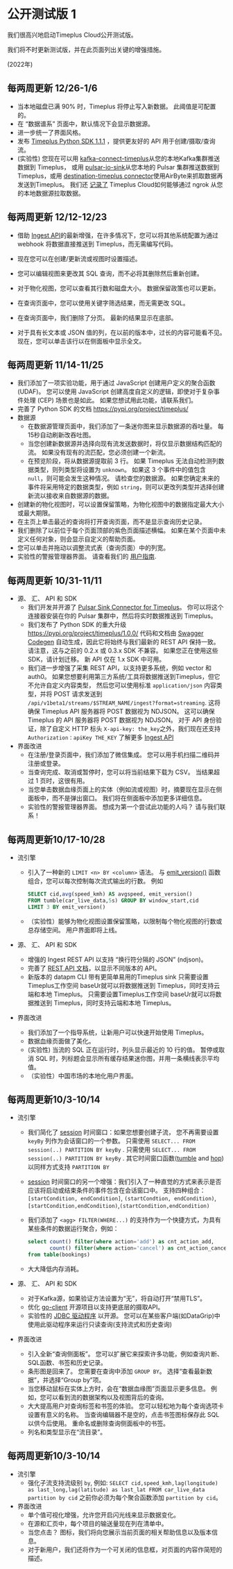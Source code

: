 

# 公开测试版 1

我们很高兴地启动Timeplus Cloud公开测试版。

我们将不时更新测试版，并在此页面列出关键的增强措施。

(2022年)

## 每两周更新 12/26-1/6

* 当本地磁盘已满 90% 时，Timeplus 将停止写入新数据。 此阈值是可配置的。
* 在 “数据谱系” 页面中，默认情况下会显示数据源。
* 进一步统一了界面风格。
* 发布 [Timeplus Python SDK 1.1.1](https://pypi.org/project/timeplus/1.1.1/) ，提供更友好的 API 用于创建/摄取/查询流。
* (实验性) 您现在可以用 [kafka-connect-timeplus](https://github.com/timeplus-io/kafka-connect-timeplus)从您的本地Kafka集群推送数据到 Timeplus， 或用 [pulsar-io-sink](https://github.com/timeplus-io/pulsar-io-sink)从您本地的 Pulsar 集群推送数据到Timeplus，或用 [destination-timeplus connector](https://github.com/jovezhong/airbyte/tree/feature/timeplus-destination/airbyte-integrations/connectors/destination-timeplus)使用AirByte来抓取数据再发送到Timeplus。 我们还 [记录了](https://www.timeplus.com/post/timeplus-cloud-with-ngrok) Timeplus Cloud如何能够通过 ngrok 从您的本地数据源拉取数据。

## 每两周更新 12/12-12/23

* 借助 [Ingest API](https://docs.timeplus.com/zh/docs/ingest-api)的最新增强，在许多情况下，您可以将其他系统配置为通过 webhook 将数据直接推送到 Timeplus，而无需编写代码。
* 现在您可以在创建/更新流或视图时设置描述。
* 您可以编辑视图来更改其 SQL 查询，而不必将其删除然后重新创建。
* 对于物化视图，您可以查看其行数和磁盘大小。 数据保留政策也可以更新。
* 在查询页面中，您可以使用关键字筛选结果，而无需更改 SQL。

* 在查询页面中，我们删除了分页。 最新的结果显示在底部。
* 对于具有长文本或 JSON 值的列，在以前的版本中，过长的内容可能看不见。 现在，您可以单击该行以在侧面板中显示全文。

## 每两周更新 11/14-11/25

* 我们添加了一项实验功能，用于通过 JavaScript 创建用户定义的聚合函数 (UDAF)。 您可以使用 JavaScript 创建高度自定义的逻辑，即使对于复杂事件处理 (CEP) 场景也是如此。 如果您想试用此功能，请联系我们。
* 完善了 Python SDK 的文档 https://pypi.org/project/timeplus/
* 数据源
  * 在数据源管理页面中，我们添加了一条迷你图来显示数据源的吞吐量。 每15秒自动刷新改吞吐图。
  * 当您创建新数据源并选择向现有流发送数据时，将仅显示数据结构匹配的流。 如果没有现有的流匹配，您必须创建一个新流。
  * 在预览阶段，将从数据源提取前 3 行。 如果 Timeplus 无法自动检测列数据类型，则列类型将设置为 `unknown`。 如果这 3 个事件中的值包含 `null`，则可能会发生这种情况。 请检查您的数据源。 如果您确定未来的事件将采用特定的数据类型，例如 `string`，则可以更改列类型并选择创建新流以接收来自数据源的数据。
* 创建新的物化视图时，可以设置保留策略，为物化视图中的数据指定最大大小或最大期限。
* 在主页上单击最近的查询将打开查询页面，而不是显示查询历史记录。
* 我们删除了以前位于每个页面顶部的紫色页面描述横幅。 如果在某个页面中未定义任何对象，则会显示自定义的帮助页面。
* 您可以单击并拖动以调整流式表（查询页面）中的列宽。
* 实验性的警报管理器界面。 请查看我们的 [用户指南](alert).

## 每两周更新 10/31-11/11

* 源、 汇、 API 和 SDK
  * 我们开发并开源了 [Pulsar Sink Connector for Timeplus](https://github.com/timeplus-io/pulsar-io-sink)。 你可以将这个连接器安装在你的 Pulsar 集群中，然后将实时数据推送到 Timeplus。
  * 我们发布了 Python SDK 的重大升级 https://pypi.org/project/timeplus/1.0.0/ 代码和文档由 [Swagger Codegen](https://github.com/swagger-api/swagger-codegen) 自动生成，因此它将始终与我们最新的 REST API 保持一致。 请注意，这与之前的 0.2.x 或 0.3.x SDK 不兼容。 如果您正在使用这些 SDK，请计划迁移。 新 API 仅在 1.x SDK 中可用。
  * 我们进一步增强了采集 REST API，以支持更多系统，例如 vector 和 auth0。 如果您想要利用第三方系统/工具将数据推送到Timeplus，但它不允许自定义内容类型， 然后您可以使用标准 `application/json` 内容类型，并将 POST 请求发送到 `/api/v1beta1/streams/$STREAM_NAME/ingest?format=streaming`. 这将确保 Timeplus API 服务器将 POST 数据视为 NDJSON。 这可以确保 Timeplus 的 API 服务器将 POST 数据视为 NDJSON。 对于 API 身份验证，除了自定义 HTTP 标头 `X-api-key: the_key`之外，我们现在还支持 `Authorization：apiKey THE_KEY` 了解更多 [Ingest API](ingest-api)
* 界面改进
  * 在注册/登录页面中，我们添加了微信集成。 您可以用手机扫描二维码并注册或登录。
  * 当查询完成、取消或暂停时，您可以将当前结果下载为 CSV。 当结果超过 1 页时，这很有用。
  * 当您单击数据血缘页面上的实体（例如流或视图）时，摘要现在显示在侧面板中，而不是弹出窗口。 我们将在侧面板中添加更多详细信息。
  * 实验性的警报管理器界面。 想成为第一个尝试此功能的人吗？ 请与我们联系！

## 每两周更新10/17-10/28

* 流引擎

  * 引入了一种新的 `LIMIT <n> BY <column>` 语法。 与 [emit_version()](functions#emit_version) 函数组合，您可以每次控制每次流式输出的行数。 例如

    ```sql
    SELECT cid,avg(speed_kmh) AS avgspeed, emit_version() 
    FROM tumble(car_live_data,5s) GROUP BY window_start,cid 
    LIMIT 3 BY emit_version()
    ```

  * （实验性）能够为物化视图设置保留策略，以限制每个物化视图的行数或总存储空间。 用户界面即将上线。

* 源、 汇、 API 和 SDK

  * 增强的 Ingest REST API 以支持 “换行符分隔的 JSON” (ndjson)。
  * 完善了 [REST API 文档](https://docs.timeplus.com/rest)，以显示不同版本的 API。
  * 新版本的 datapm CLI 带有更简单易用的Timeplus sink 只需要设置Timeplus工作空间 baseUr就可以将数据推送到 Timeplus，同时支持云端和本地 Timeplus。 只需要设置Timeplus工作空间 baseUr就可以将数据推送到 Timeplus，同时支持云端和本地 Timeplus。

* 界面改进

  * 我们添加了一个指导系统，让新用户可以快速开始使用 Timeplus。
  * 数据血缘页面做了美化。
  * (实验性) 当流的 SQL 正在运行时，列头显示最近的 10 行的值。 暂停或取消 SQL 时，列标题会显示所有缓存结果迷你图，并用一条横线表示平均值。
  * （实验性）中国市场的本地化用户界面。



## 每两周更新10/3-10/14

* 流引擎

  * 我们简化了 [session](functions#session) 时间窗口：如果您想要创建子流， 您不再需要设置 `keyBy` 列作为会话窗口的一个参数。 只需使用 `SELECT... FROM session(..) PARTITION BY keyBy` . 只需使用 `SELECT... FROM session(..) PARTITION BY keyBy` . 其它时间窗口函数([tumble](functions#tumble) and [hop](functions#hop)) 以同样方式支持 `PARTITION BY`

  * [session](functions#session) 时间窗口的另一个增强：我们引入了一种直觉的方式来表示是否应该将启动或结束条件的事件包含在会话窗口中。 支持四种组合： `[startCondition, endCondition]`, `(startCondtion, endCondition)`, `[startCondition,endCondition)`,`(startCondition,endCondition)`

  * 我们添加了 `<agg> FILTER(WHERE...)` 的支持作为一个快捷方式，为具有某些条件的数据运行聚合，例如：

    ```sql
    select count() filter(where action='add') as cnt_action_add,
           count() filter(where action='cancel') as cnt_action_cancel 
    from table(bookings)
    ```

  * 大大降低内存消耗。

* 源、 汇、 API 和 SDK

  * 对于Kafka源，如果验证方法设置为“无”，将自动打开“禁用TLS”。
  * 优化 [go-client](https://github.com/timeplus-io/go-client) 开源项目以支持更底层的摄取API。
  * 实验性的 [JDBC 驱动程序](https://github.com/timeplus-io/java-demo/tree/main/src/main/java/com/timeplus/jdbc) 以开源。 您可以在某些客户端(如DataGrip)中使用此驱动程序来运行只读查询(支持流式和历史查询)

* 界面改进

  * 引入全新“查询侧面板”。 您可以扩展它来探索许多功能，例如查询片断、SQL函数、书签和历史记录。
  * 条形图是回来了。 您需要在查询中添加 `GROUP BY`。 选择“查看最新数据”，并选择“Group by”项。
  * 当您移动鼠标在实体上方时，会在“数据血缘图”页面显示更多信息。 例如，您可以看到流的数据架构以及视图背后的查询。
  * 大大提高用户对查询标签和书签的体验。 您可以轻松地为每个查询选项卡设置有意义的名称。 当查询编辑器不是空的，点击书签图标保存此 SQL 以供今后使用。 重命名或删除查询侧面板中的书签。
  * 列名和类型显示在“流目录”。

## 每两周更新10/3-10/14

* 流引擎
  * 强化子流支持流级别 `by`, 例如: `SELECT cid,speed_kmh,lag(longitude) as last_long,lag(latitude) as last_lat FROM car_live_data partition by cid` 之前你必须为每个聚合函数添加 `partition by cid`。
* 界面改进
  * 单个值可视化增强，允许您开启闪光线来显示数据变化。
  * 在源和汇页中，每个项目的输送量现在列在清单中。
  * 当您点击？ 图标，我们将向您展示当前页面的相关帮助信息以及版本信息。
  * 对于新用户，我们还将作为一个可关闭的信息框，对页面的内容作简短的描述。
